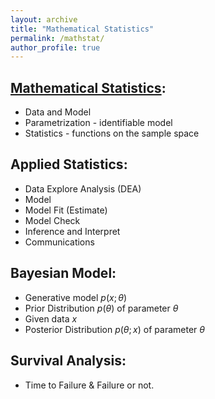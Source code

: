 ```yaml
---
layout: archive
title: "Mathematical Statistics"
permalink: /mathstat/
author_profile: true
---
```



## [Mathematical Statistics](https://b-ok.cc/book/4986212/b64cdd):
- Data and Model
- Parametrization - identifiable model
- Statistics - functions on the sample space

## Applied Statistics:
- Data Explore Analysis (DEA)
- Model
- Model Fit (Estimate)
- Model Check
- Inference and Interpret
- Communications

## Bayesian Model:
- Generative model $p(x;\theta)$
- Prior Distribution $p(\theta)$ of parameter $\theta$
- Given data $x$
- Posterior Distribution $p(\theta;x)$ of parameter $\theta$

## Survival Analysis:
- Time to Failure & Failure or not.
